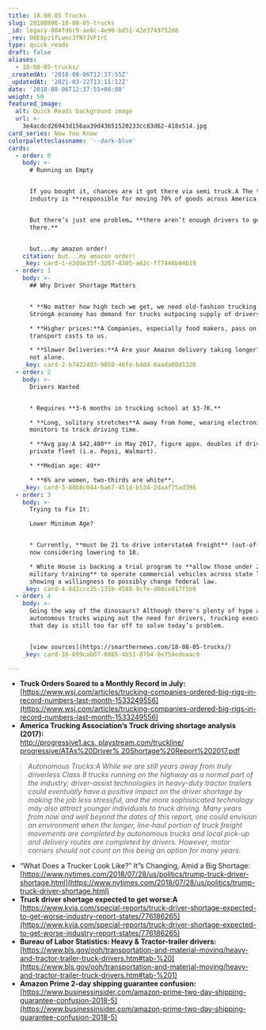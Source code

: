 ```yaml
---
title: 18.08.05 Trucks
slug: 20180806-18-08-05-trucks
_id: legacy-804fd6c9-ae8c-4e90-bd51-42e3749752d8
_rev: O8E8pz1fLwnc3fN7JVF1rC
type: quick_reads
draft: false
aliases:
  - 18-08-05-trucks/
_createdAt: '2018-08-06T12:37:55Z'
_updatedAt: '2021-03-22T13:11:12Z'
date: '2018-08-06T12:37:55+00:00'
weight: 50
featured_image:
  alt: Quick Reads background image
  url: >-
    3e4acdcd26943d156aa39d43651520233cc83d62-418x514.jpg
card_series: Now You Know
colorpaletteclassname: '--dark-blue'
cards:
  - order: 0
    body: >-
      # Running on Empty


      If you bought it, chances are it got there via semi truck.A The trucking
      industry is **responsible for moving 70% of goods across America.**


      But there’s just one problem… **there aren’t enough drivers to get it
      there.**


      but...my amazon order!
    citation: but...my amazon order!
    _key: card-1-e2dde35f-3267-4305-a62c-ff7446b44b19
  - order: 1
    body: >-
      ## Why Driver Shortage Matters


      * **No matter how high tech we get, we need old-fashion trucking.**
      StrongA economy has demand for trucks outpacing supply of drivers.

      * **Higher prices:**A Companies, especially food makers, pass on higher
      transport costs to us.

      * **Slower Deliveries:**A Are your Amazon delivery taking longer? You’re
      not alone.
    _key: card-2-b7422493-9050-46fe-b4d4-6aada00d1320
  - order: 2
    body: >-
      Drivers Wanted


      * Requires **3-6 months in trucking school at $3-7K.**

      * **Long, solitary stretches**A away from home, wearing electronic
      monitors to track driving time.

      * **Avg pay:A $42,480** in May 2017, figure appx. doubles if driving for
      private fleet (i.e. Pepsi, Walmart).

      * **Median age: 49**

      * **6% are women, two-thirds are white**.
    _key: card-3-88b8c044-6a67-451d-b534-2daaf75ad396
  - order: 3
    body: >-
      Trying to Fix It:  

      Lower Minimum Age?


      * Currently, **must be 21 to drive interstateA freight** (out-of-state);
      now considering lowering to 18.

      * White House is backing a trial program to **allow those under 21 with
      military training** to operate commercial vehicles across state lines,
      showing a willingness to possibly change federal law.
    _key: card-4-8d2ccc35-135b-4588-9cfe-d08ce017f5b9
  - order: 4
    body: >-
      Going the way of the dinosaurs? Although there's plenty of hype around
      autonomous trucks wiping out the need for drivers, trucking executives say
      that day is still too far off to solve today’s problem.


      [view sources](https://smarthernews.com/18-08-05-trucks/)
    _key: card-10-699cab07-0865-4b51-8764-0e754edeaac0

---
```

* **Truck Orders Soared to a Monthly Record in July:**  
[https://www.wsj.com/articles/trucking-companies-ordered-big-rigs-in-record-numbers-last-month-1533249556](https://www.wsj.com/articles/trucking-companies-ordered-big-rigs-in-record-numbers-last-month-1533249556)
* **America Trucking Association’s Truck driving shortage analysis (2017):**  
[http://progressive1.acs. playstream.com/truckline/ progressive/ATAs%20Driver% 20Shortage%20Report%202017.pdf](http://progressive1.acs.)

> _Autonomous Trucks:A While we are still years away from truly driverless Class 8 trucks running on the highway as a normal part of the industry; driver-assist technologies in heavy-duty tractor trailers could eventually have a positive impact on the driver shortage by making the job less stressful, and the more sophisticated technology may also attract younger individuals to truck driving. Many years from now and well beyond the dates of this report, one could envision an environment when the longer, line-haul portion of truck freight movements are completed by autonomous trucks and local pick-up and delivery routes are completed by drivers. However, motor carriers should not count on this being an option for many years._

* “What Does a Trucker Look Like?” It”s Changing, Amid a Big Shortage:  
[https://www.nytimes.com/2018/07/28/us/politics/trump-truck-driver-shortage.html](https://www.nytimes.com/2018/07/28/us/politics/trump-truck-driver-shortage.html)
* **Truck driver shortage expected to get worse:A**  
[https://www.kvia.com/special-reports/truck-driver-shortage-expected-to-get-worse-industry-report-states/776186265](https://www.kvia.com/special-reports/truck-driver-shortage-expected-to-get-worse-industry-report-states/776186265)
* **Bureau of Labor Statistics: Heavy & Tractor-trailer drivers:**  
[https://www.bls.gov/ooh/transportation-and-material-moving/heavy-and-tractor-trailer-truck-drivers.htm#tab-%20](https://www.bls.gov/ooh/transportation-and-material-moving/heavy-and-tractor-trailer-truck-drivers.htm#tab-%201)
* **Amazon Prime 2-day shipping guarantee confusion:**  
[https://www.businessinsider.com/amazon-prime-two-day-shipping-guarantee-confusion-2018-5](https://www.businessinsider.com/amazon-prime-two-day-shipping-guarantee-confusion-2018-5)